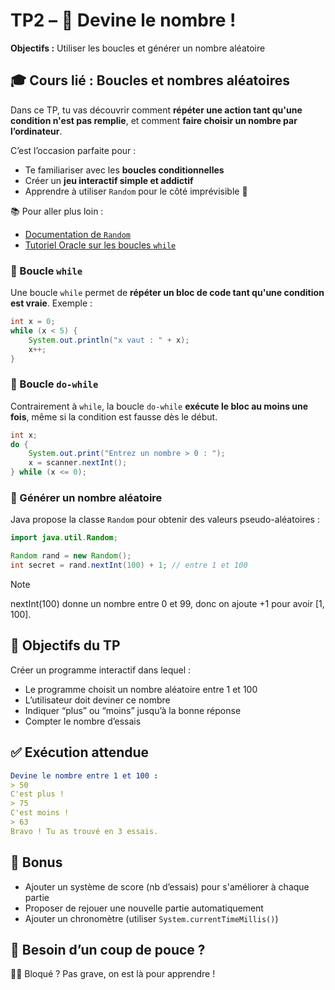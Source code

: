 # TP2 – 🎲 Devine le nombre !

**Objectifs :** Utiliser les boucles et générer un nombre aléatoire

## 🎓 Cours lié : Boucles et nombres aléatoires

Dans ce TP, tu vas découvrir comment **répéter une action tant qu'une condition n'est pas remplie**, et comment **faire choisir un nombre par l’ordinateur**.

C’est l’occasion parfaite pour :
- Te familiariser avec les **boucles conditionnelles**
- Créer un **jeu interactif simple et addictif**
- Apprendre à utiliser `Random` pour le côté imprévisible 🎲

📚 Pour aller plus loin :

- [Documentation de `Random`](https://docs.oracle.com/en/java/javase/21/docs/api/java.base/java/util/Random.html)
- [Tutoriel Oracle sur les boucles `while`](https://docs.oracle.com/javase/tutorial/java/nutsandbolts/while.html)

### 🔁 Boucle `while`

Une boucle `while` permet de **répéter un bloc de code tant qu'une condition est vraie**. Exemple :

```java
int x = 0;
while (x < 5) {
    System.out.println("x vaut : " + x);
    x++;
}
```

### 🔁 Boucle `do-while`

Contrairement à `while`, la boucle `do-while` **exécute le bloc au moins une fois**, même si la condition est fausse dès le début.

```java
int x;
do {
    System.out.print("Entrez un nombre > 0 : ");
    x = scanner.nextInt();
} while (x <= 0);
```

### 🎲 Générer un nombre aléatoire

Java propose la classe `Random` pour obtenir des valeurs pseudo-aléatoires :

```java
import java.util.Random;

Random rand = new Random();
int secret = rand.nextInt(100) + 1; // entre 1 et 100
```

> [!NOTE]  
> nextInt(100) donne un nombre entre 0 et 99, donc on ajoute +1 pour avoir [1, 100].

## 🎯 Objectifs du TP

Créer un programme interactif dans lequel :

- Le programme choisit un nombre aléatoire entre 1 et 100
- L’utilisateur doit deviner ce nombre
- Indiquer “plus” ou “moins” jusqu’à la bonne réponse
- Compter le nombre d’essais

## ✅ Exécution attendue

```yaml
Devine le nombre entre 1 et 100 :
> 50
C'est plus !
> 75
C'est moins !
> 63
Bravo ! Tu as trouvé en 3 essais.
```

## 🧠 Bonus

- Ajouter un système de score (nb d’essais) pour s'améliorer à chaque partie
- Proposer de rejouer une nouvelle partie automatiquement
- Ajouter un chronomètre (utiliser `System.currentTimeMillis()`)

## 🧩 Besoin d’un coup de pouce ?

😵‍💫 Bloqué ? Pas grave, on est là pour apprendre !